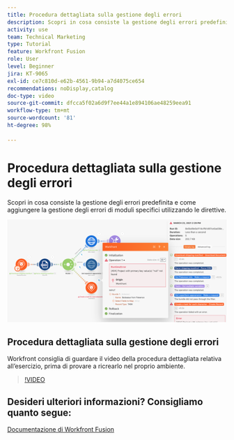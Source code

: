 ```yaml
---
title: Procedura dettagliata sulla gestione degli errori
description: Scopri in cosa consiste la gestione degli errori predefinita e come aggiungere la gestione degli errori di moduli specifici utilizzando le direttive in [!DNL Adobe Workfront Fusion].
activity: use
team: Technical Marketing
type: Tutorial
feature: Workfront Fusion
role: User
level: Beginner
jira: KT-9065
exl-id: ce7c810d-e62b-4561-9b94-a7d4075ce654
recommendations: noDisplay,catalog
doc-type: video
source-git-commit: dfcca5f02a6d9f7ee44a1e894106ae48259eea91
workflow-type: tm+mt
source-wordcount: '81'
ht-degree: 98%

---
```


# Procedura dettagliata sulla gestione degli errori

Scopri in cosa consiste la gestione degli errori predefinita e come aggiungere la gestione degli errori di moduli specifici utilizzando le direttive.

![Immagine di uno scenario con gestione degli errori](assets/troubleshooting-and-error-handling-7.png)

## Procedura dettagliata sulla gestione degli errori

Workfront consiglia di guardare il video della procedura dettagliata relativa all’esercizio, prima di provare a ricrearlo nel proprio ambiente.

>[!VIDEO](https://video.tv.adobe.com/v/335306/?quality=12&learn=on&enablevpops)

## Desideri ulteriori informazioni? Consigliamo quanto segue:

[Documentazione di Workfront Fusion](https://experienceleague.adobe.com/it/docs/workfront-fusion/using/get-started-with-fusion/understand-workfront-fusion/workfront-fusion-overview)
